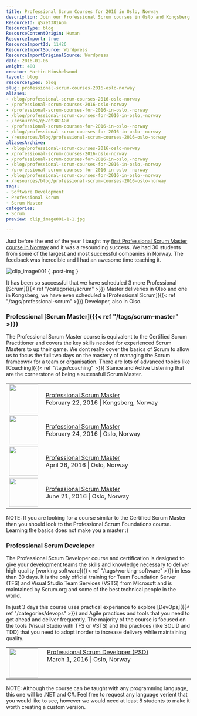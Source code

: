 ```yaml
---
title: Professional Scrum Courses for 2016 in Oslo, Norway
description: Join our Professional Scrum courses in Oslo and Kongsberg to master Agile practices and elevate your Scrum skills. Enroll now for a successful 2016!
ResourceId: gS7et381AGm
ResourceType: blog
ResourceContentOrigin: Human
ResourceImport: true
ResourceImportId: 11426
ResourceImportSource: Wordpress
ResourceImportOriginalSource: Wordpress
date: 2016-01-06
weight: 480
creator: Martin Hinshelwood
layout: blog
resourceTypes: blog
slug: professional-scrum-courses-2016-oslo-norway
aliases:
- /blog/professional-scrum-courses-2016-oslo-norway
- /professional-scrum-courses-2016-oslo-norway
- /professional-scrum-courses-for-2016-in-oslo,-norway
- /blog/professional-scrum-courses-for-2016-in-oslo,-norway
- /resources/gS7et381AGm
- /professional-scrum-courses-for-2016-in-oslo--norway
- /blog/professional-scrum-courses-for-2016-in-oslo--norway
- /resources/blog/professional-scrum-courses-2016-oslo-norway
aliasesArchive:
- /blog/professional-scrum-courses-2016-oslo-norway
- /professional-scrum-courses-2016-oslo-norway
- /professional-scrum-courses-for-2016-in-oslo,-norway
- /blog/professional-scrum-courses-for-2016-in-oslo,-norway
- /professional-scrum-courses-for-2016-in-oslo--norway
- /blog/professional-scrum-courses-for-2016-in-oslo--norway
- /resources/blog/professional-scrum-courses-2016-oslo-norway
tags:
- Software Development
- Professional Scrum
- Scrum Master
categories:
- Scrum
preview: clip_image001-1-1.jpg

---
```

Just before the end of the year I taught my [first Professional Scrum Master course in Norway](http://nkdagility.com/training/courses/professional-scrum-master/) and it was a resounding success. We had 30 students from some of the largest and most successful companies in Norway. The feedback was incredible and I had an awesome time teaching it.

![clip_image001](images/clip_image001-1-1.jpg "clip_image001")
{ .post-img }

It has been so successful that we have scheduled 3 more Professional [Scrum]({{< ref "/categories/scrum" >}}) Master deliveries in Olso and one in Kongsberg, we have even scheduled a [Professional Scrum]({{< ref "/tags/professional-scrum" >}}) Developer, also in Olso.

### Professional [Scrum Master]({{< ref "/tags/scrum-master" >}})

The Professional Scrum Master course is equivalent to the Certified Scrum Practitioner and covers the key skills needed for experienced Scrum Masters to up their game. We dont really cover the basics of Scrum to allow us to focus the full two days on the mastery of managing the Scrum frameowrk for a team or organisation. There are lots of advanced topics like [Coaching]({{< ref "/tags/coaching" >}}) Stance and Active Listening that are the cornerstone of being a sucessfull Scrum Master.

<table width="800"><tbody><tr><td valign="top" width="89"><img src="images/PSM-400x-2-100x100.png" width="79" height="79"></td><td width="729"><a href="http://nkdagility.com/training/courses/professional-scrum-master/">Professional Scrum Master</a><br>February 22, 2016 | Kongsberg, Norway</td></tr><tr><td width="89"><img src="images/PSM-400x-2-100x100.png" width="79" height="79"></td><td width="729"><a href="http://nkdagility.com/training/courses/professional-scrum-master/">Professional Scrum Master</a><br>February 24, 2016 | Oslo, Norway</td></tr><tr><td width="89"><img src="images/PSM-400x-2-100x100.png" width="79" height="79"></td><td width="729"><a href="http://nkdagility.com/training/courses/professional-scrum-master/">Professional Scrum Master</a><br>April 26, 2016 | Oslo, Norway</td></tr><tr><td width="89"><img src="images/PSM-400x-2-100x100.png" width="79" height="79"></td><td width="729"><a href="http://nkdagility.com/training/courses/professional-scrum-master/">Professional Scrum Master</a><br>June 21, 2016 | Oslo, Norway</td></tr></tbody></table>

NOTE: If you are looking for a course similar to the Certified Scrum Master then you should look to the Professional Scrum Foundations course. Learning the basics does not make you a master :)

[](http://programutvikling.no/course/professional-scrum-master/)[](http://programutvikling.no/course/professional-scrum-master/)

### Professional Scrum Developer

The Professional Scrum Developer course and certification is designed to give your development teams the skills and knowledge necessary to deliver high quality [working software]({{< ref "/tags/working-software" >}}) in less than 30 days. It is the only official training for Team Foundation Server (TFS) and Visual Studio Team Services (VSTS) from Microsoft and is maintained by Scrum.org and some of the best technical people in the world.

In just 3 days this course uses practical experiance to explore [DevOps]({{< ref "/categories/devops" >}}) and Agile practices and tools that you need to get ahead and deliver frequently. The majority of the course is focused on the tools (Visual Studio with TFS or VSTS) and the practices (like SOLID and TDD) that you need to adopt inorder to increase delivery while maintaining quality.

<table cellspacing="0" cellpadding="2" width="800" border="0"><tbody><tr><td valign="top" width="97"><img src="images/PSD_Badge-150x150.png" width="79" height="79"></td><td valign="top" width="703"><a href="http://nkdagility.com/training/courses/professional-scrum-developer/">Professional Scrum Developer (PSD)</a><br>March 1, 2016 | Oslo, Norway</td></tr></tbody></table>

[](http://programutvikling.no/course/professional-scrum-master/)[](http://programutvikling.no/course/professional-scrum-master/)

NOTE: Although the course can be taught with any programming language, this one will be .NET and C#. Feel free to request any language verient that you would like to see, however we would need at least 8 students to make it worth creating a custom version.
